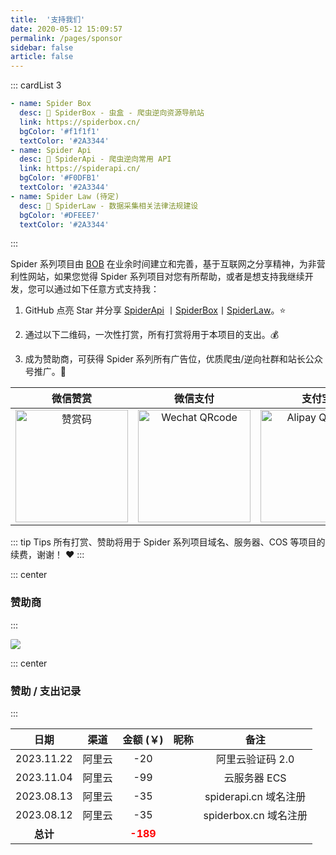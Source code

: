 ```yaml
---
title:  '支持我们'
date: 2020-05-12 15:09:57
permalink: /pages/sponsor
sidebar: false
article: false
---
```


::: cardList 3
```yaml
- name: Spider Box
  desc: 🚀 SpiderBox - 虫盒 - 爬虫逆向资源导航站
  link: https://spiderbox.cn/
  bgColor: '#f1f1f1'
  textColor: '#2A3344'
- name: Spider Api
  desc: 🚀 SpiderApi - 爬虫逆向常用 API
  link: https://spiderapi.cn/
  bgColor: '#F0DFB1'
  textColor: '#2A3344'
- name: Spider Law (待定)
  desc: 🚀 SpiderLaw - 数据采集相关法律法规建设
  bgColor: '#DFEEE7'
  textColor: '#2A3344'
```
:::

<!-- ![](/img/sponsor.png) -->

Spider 系列项目由 [BOB](https://www.itbob.cn/) 在业余时间建立和完善，基于互联网之分享精神，为非营利性网站，如果您觉得 Spider 系列项目对您有所帮助，或者是想支持我继续开发，您可以通过如下任意方式支持我：

1. GitHub 点亮 Star 并分享 [SpiderApi](https://github.com/TRHX/SpiderApi) 丨[SpiderBox](https://github.com/TRHX/SpiderBox)丨[SpiderLaw](https://github.com/TRHX/SpiderLaw)。:star:

2. 通过以下二维码，一次性打赏，所有打赏将用于本项目的支出。:moneybag:

3. 成为赞助商，可获得 Spider 系列所有广告位，优质爬虫/逆向社群和站长公众号推广。:tada:

| 微信赞赏 | 微信支付 | 支付宝 |
| :---: | :---: | :---: |
| <img :src="$withBase('/img/qrcode/wxzs.png')" alt="赞赏码" width=180> | <img :src="$withBase('/img/qrcode/wx.png')" alt="Wechat QRcode" width=180>| <img :src="$withBase('/img/qrcode/zfb.png')" alt="Alipay QRcode" width=180> |

::: tip Tips
所有打赏、赞助将用于 Spider 系列项目域名、服务器、COS 等项目的续费，谢谢！ :heart:
:::

::: center
### 赞助商
:::

<a href="http://apifox.cn/" target="_blank"><img src="/img/Apifox-860x320.png" class="no-zoom" style="border-radius: 2px;"></a>

::: center
### 赞助 / 支出记录
:::

|     日期     | 渠道 |              金额 (￥)               | 昵称 |        备注         |
|:----------:| :---: |:---------------------------------:| :---: |:-----------------:|
| 2023.11.22 |  阿里云  |                -20                |  |    阿里云验证码 2.0     |
| 2023.11.04 |  阿里云  |                -99                |  |     云服务器 ECS      |
| 2023.08.13 |  阿里云  |                -35                |  | spiderapi.cn 域名注册 |
| 2023.08.12 |  阿里云  |                -35                |  | spiderbox.cn 域名注册 |
|   **总计**   |     | **<font color='red'>-189</font>** |      |                   |
